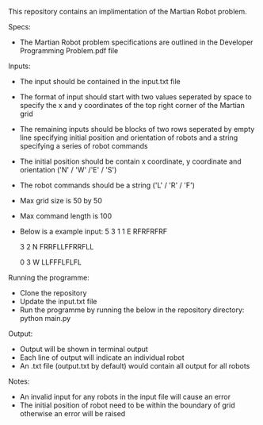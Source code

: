 This repository contains an implimentation of the Martian Robot problem.

Specs:
- The Martian Robot problem specifications are outlined in the Developer Programming Problem.pdf file

Inputs:
- The input should be contained in the input.txt file
- The format of input should start with two values seperated by space to specify the
    x and y coordinates of the top right corner of the Martian grid
- The remaining inputs should be blocks of two rows seperated by empty line specifying initial position and
    orientation of robots and a string specifying a series of robot commands
- The initial position should be contain x coordinate, y coordinate and orientation ('N' / 'W' /'E' / 'S')
- The robot commands should be a string ('L' / 'R' / 'F')
- Max grid size is 50 by 50
- Max command length is 100
- Below is a example input:
    5 3
    1 1 E
    RFRFRFRF
    
    3 2 N
    FRRFLLFFRRFLL
    
    0 3 W
    LLFFFLFLFL

Running the programme:
- Clone the repository
- Update the input.txt file
- Run the programme by running the below in the repository directory:
    python main.py

Output:
- Output will be shown in terminal output
- Each line of output will indicate an individual robot
- An .txt file (output.txt by default) would contain all output for all robots

Notes:
- An invalid input for any robots in the input file will cause an error
- The initial position of robot need to be within the boundary of grid otherwise
    an error will be raised